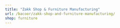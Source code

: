```yaml
---
title: "Zakk Shop & Furniture Manufacturing"
url: /bacoor/zakk-shop-and-furniture-manufacturing/
shop: furniture
---
```

